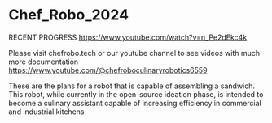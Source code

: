 # Chef_Robo_2024

RECENT PROGRESS
https://www.youtube.com/watch?v=n_Pe2dEkc4k

Please visit chefrobo.tech or our youtube channel to see videos with much more documentation https://www.youtube.com/@chefroboculinaryrobotics6559

These are the plans for a robot that is capable of assembling a sandwich. This robot, while currently in the open-source ideation phase, is intended to become a culinary assistant capable of increasing efficiency in commercial and industrial kitchens 
